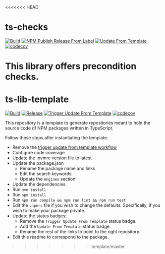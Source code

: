 <<<<<<< HEAD
# ts-checks
[![Build](https://github.com/infrastructure-blocks/ts-checks/actions/workflows/build.yml/badge.svg)](https://github.com/infrastructure-blocks/ts-checks/actions/workflows/build.yml)
[![NPM Publish Release From Label](https://github.com/infrastructure-blocks/ts-checks/actions/workflows/npm-publish-release-from-label.yml/badge.svg)](https://github.com/infrastructure-blocks/ts-checks/actions/workflows/npm-publish-release-from-label.yml)
[![Update From Template](https://github.com/infrastructure-blocks/ts-checks/actions/workflows/update-from-template.yml/badge.svg)](https://github.com/infrastructure-blocks/ts-checks/actions/workflows/update-from-template.yml)
[![codecov](https://codecov.io/gh/infrastructure-blocks/ts-checks/graph/badge.svg?token=84I7L7VR4A)](https://codecov.io/gh/infrastructure-blocks/ts-checks)

This library offers precondition checks.
=======
# ts-lib-template
[![Build](https://github.com/infrastructure-blocks/ts-lib-template/actions/workflows/build.yml/badge.svg)](https://github.com/infrastructure-blocks/ts-lib-template/actions/workflows/build.yml)
[![Release](https://github.com/infrastructure-blocks/ts-lib-template/actions/workflows/release.yml/badge.svg)](https://github.com/infrastructure-blocks/ts-lib-template/actions/workflows/release.yml)
[![Trigger Update From Template](https://github.com/infrastructure-blocks/ts-lib-template/actions/workflows/trigger-update-from-template.yml/badge.svg)](https://github.com/infrastructure-blocks/ts-lib-template/actions/workflows/trigger-update-from-template.yml)
[![codecov](https://codecov.io/gh/infrastructure-blocks/ts-lib-template/graph/badge.svg?token=vyI1qM1EZg)](https://codecov.io/gh/infrastructure-blocks/ts-lib-template)

This repository is a template to generate repositories meant to hold the source code
of NPM packages written in TypeScript.

Follow these steps after instantiating the template:
- Remove the [trigger update from template workflow](.github/workflows/trigger-update-from-template.yml)
- Configure code coverage
- Update the .nvmrc version file to latest
- Update the package.json
  - Rename the package name and links
  - Edit the search keywords
  - Update the `engines` section
- Update the dependencies
- Run `nvm install`
- Run `npm install`
- Run `npm run compile && npm run lint && npm run test`
- Edit the `.npmrc` file if you wish to change the defaults. Specifically, if you wish to make your package private.
- Update the status badges:
  - Remove the `Trigger Update From Template` status badge.
  - Add the `Update From Template` status badge.
  - Rename the rest of the links to point to the right repository.
- Edit this readme to correspond to the package.
>>>>>>> template/master
